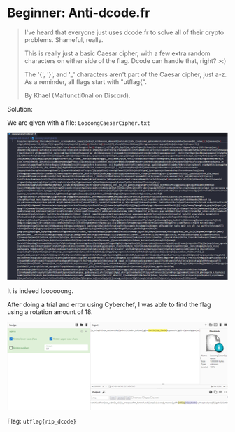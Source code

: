 # Beginner: Anti-dcode.fr

> I've heard that everyone just uses dcode.fr to solve all of their crypto problems. Shameful, really.
> 
> This is really just a basic Caesar cipher, with a few extra random characters on either side of the flag. Dcode can handle that, right? >:)
> 
> The '{', '}', and '_' characters aren't part of the Caesar cipher, just a-z. As a reminder, all flags start with "utflag{".
> 
> By Khael (Malfuncti0nal on Discord).

Solution:

We are given with a file: `LoooongCaesarCipher.txt`

![image](1.png)

It is indeed loooooong.

After doing a trial and error using Cyberchef, I was able to find the flag using a rotation amount of 18.

![image](2.png)

Flag: `utflag{rip_dcode}`